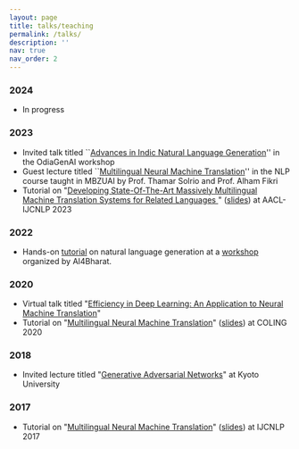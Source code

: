 ```yaml
---
layout: page
title: talks/teaching
permalink: /talks/
description: ''
nav: true
nav_order: 2
---
```


### 2024
- In progress

### 2023

- Invited talk titled ``[Advances in Indic Natural Language Generation](https://docs.google.com/presentation/d/1tG3qeKjXhdivZNJ3EJCfkdWWMH_JZCn1-VcCNO-ZKzU/edit?usp=sharing)'' in the OdiaGenAI workshop
- Guest lecture titled ``[Multilingual Neural Machine Translation](https://docs.google.com/presentation/d/1pJFJ78T4542pjM3hZC48TNC3mkoIwcQcM5LXDBBBk6U/edit?usp=sharing)'' in the NLP course taught in MBZUAI by Prof. Thamar Solrio and Prof. Alham Fikri
- Tutorial on "[Developing State-Of-The-Art Massively Multilingual Machine Translation Systems for Related Languages
](https://www.youtube.com/watch?v=bkmrlcWvBQM)" ([slides](https://docs.google.com/presentation/d/1BW9N9Fi8X9QQYB_DmyjHm2w-0idKlfuydH3eswgpIqs/edit?usp=sharing)) at AACL-IJCNLP 2023

### 2022

- Hands-on [tutorial](https://colab.research.google.com/drive/13Gj7bAhR2HIdgSXEzp8fu4xwqrKsEYaa?usp=sharing) on natural language generation at a [workshop](https://github.com/AI4Bharat/workshop-nlg-nlu-2022?tab=readme-ov-file) organized by AI4Bharat.

### 2020

- Virtual talk titled "[Efficiency in Deep Learning: An Application to Neural Machine Translation](https://docs.google.com/presentation/d/1ykJf5ixDt3O3e_4Iae2iCS3IPIZNlNuGY0znXX-mea0/edit?usp=sharing)"
- Tutorial on "[Multilingual Neural Machine Translation](https://www.youtube.com/watch?v=BdZeN-6TYzs)" ([slides](https://docs.google.com/presentation/d/1ABRzQu2ctm3f_u2G7AOB-9oipKoZgEdo3aJev75tVOg/edit?usp=sharing)) at COLING 2020

### 2018

- Invited lecture titled "[Generative Adversarial Networks](https://docs.google.com/presentation/d/1nNyAXkO-qsSrK31sexWYvCfy5amX-cJraQuMbedqSM0/edit?usp=sharing)" at Kyoto University

### 2017

- Tutorial on "[Multilingual Neural Machine Translation](https://aclanthology.org/I17-5004/)" ([slides](https://docs.google.com/presentation/d/1DQ5Fy6Viwhlr4GrbpQNfjCYWW1K8fbBHSpTCrAl1MaM/edit?usp=sharing)) at IJCNLP 2017
